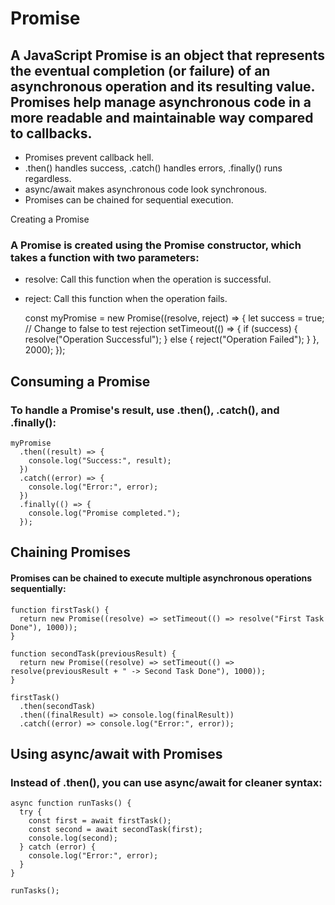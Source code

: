 # Promise
## A JavaScript Promise is an object that represents the eventual completion (or failure) of an asynchronous operation and its resulting value. Promises help manage asynchronous code in a more readable and maintainable way compared to callbacks.

+ Promises prevent callback hell.
+ .then() handles success, .catch() handles errors, .finally() runs regardless.
+ async/await makes asynchronous code look synchronous.
+ Promises can be chained for sequential execution.

Creating a Promise
### A Promise is created using the Promise constructor, which takes a function with two parameters:
+ resolve: Call this function when the operation is successful.
+ reject: Call this function when the operation fails. 


    const myPromise = new Promise((resolve, reject) => {
      let success = true; // Change to false to test rejection
      setTimeout(() => {
        if (success) {
          resolve("Operation Successful");
        } else {
          reject("Operation Failed");
        }
      }, 2000);
    });

## Consuming a Promise

### To handle a Promise's result, use .then(), .catch(), and .finally():

    myPromise
      .then((result) => {
        console.log("Success:", result);
      })
      .catch((error) => {
        console.log("Error:", error);
      })
      .finally(() => {
        console.log("Promise completed.");
      });

## Chaining Promises

#### Promises can be chained to execute multiple asynchronous operations sequentially:

    function firstTask() {
      return new Promise((resolve) => setTimeout(() => resolve("First Task Done"), 1000));
    }
    
    function secondTask(previousResult) {
      return new Promise((resolve) => setTimeout(() => resolve(previousResult + " -> Second Task Done"), 1000));
    }
    
    firstTask()
      .then(secondTask)
      .then((finalResult) => console.log(finalResult))
      .catch((error) => console.log("Error:", error));

## Using async/await with Promises

### Instead of .then(), you can use async/await for cleaner syntax:

    async function runTasks() {
      try {
        const first = await firstTask();
        const second = await secondTask(first);
        console.log(second);
      } catch (error) {
        console.log("Error:", error);
      }
    }
    
    runTasks();

